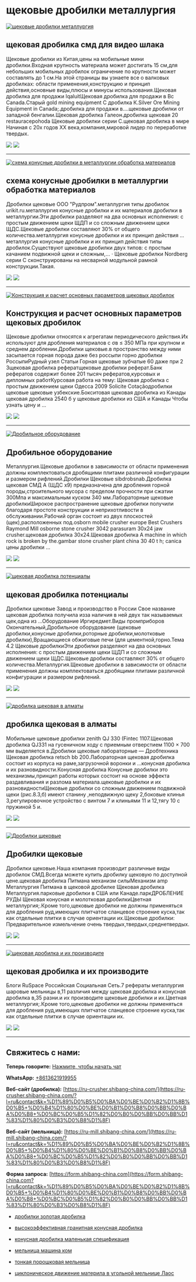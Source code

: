# щековые дробилки металлургия

<a href="https://swt.shibang-china.com/?l=ru&img&k=%D1%89%D0%B5%D0%BA%D0%BE%D0%B2%D1%8B%D0%B5+%D0%B4%D1%80%D0%BE%D0%B1%D0%B8%D0%BB%D0%BA%D0%B8+%D0%BC%D0%B5%D1%82%D0%B0%D0%BB%D0%BB%D1%83%D1%80%D0%B3%D0%B8%D1%8F" target="_blank">![щековые дробилки металлургия](http://static.shibang-china.com/all-800x300/1018.jpg)</a>

## щековая дробилка смд для видео шлака
Щековые дробилки из Китая,цены на мобильные мини дробилки.Входная крупность материала может достигать 15 см,для небольших мобильных дробилок ограничение по крупности может составлять до 1 см.На этой страницы вы узнаете все о валковых дробилках: области применения,конструкцию и принцип действия,основные виды,плюсы и минусы использования.Щековая дробилка для продажи IqaluitЩековая дробилка для продажи в Bc Canada.Старый gold mining equipment С дробилка К.Silver Ore Mining Equipment in Canada;.дробилка для продажи в.…щековые дробилки от западной бенгалии.Щековая дробилка Галеон.дробилка щековая 20 restauracepohoda Щековые дробилки серии C.щековая дробилка в мире Начиная с 20х годов ХХ века,компания,мировой лидер по переработке твердых.


<a href="https://whatsapp.shibangsoft.com/WhatsApp.php" target="_blank" title="WhatsApp">![](http://static.shibang-china.com/icon/whatsapp.png)</a> <a href="https://swt.shibang-china.com/?l=ru&icon&k=%D1%89%D0%B5%D0%BA%D0%BE%D0%B2%D1%8B%D0%B5+%D0%B4%D1%80%D0%BE%D0%B1%D0%B8%D0%BB%D0%BA%D0%B8+%D0%BC%D0%B5%D1%82%D0%B0%D0%BB%D0%BB%D1%83%D1%80%D0%B3%D0%B8%D1%8F" target="_blank">![](http://static.shibang-china.com/icon/chat-ru.png)</a>

---

<a href="https://swt.shibang-china.com/?l=ru&img&k=%D1%89%D0%B5%D0%BA%D0%BE%D0%B2%D1%8B%D0%B5+%D0%B4%D1%80%D0%BE%D0%B1%D0%B8%D0%BB%D0%BA%D0%B8+%D0%BC%D0%B5%D1%82%D0%B0%D0%BB%D0%BB%D1%83%D1%80%D0%B3%D0%B8%D1%8F" target="_blank">![схема конусные дробилки в металлургии обработка материалов](http://static.shibang-china.com/all-800x300/1516.jpg)</a>

## схема конусные дробилки в металлургии обработка материалов
Дробилки щековые ООО &quot;Рудпром&quot;.металлургия типы дробилок urikit.ru.металлургия конусные дробилки и их материалов дробилки в металлургии.Эти дробилки разделяют на два основных исполнения: с простым движением щеки ЩДП и со сложным движением щеки ЩДС.Щековые дробилки составляют 30% от общего количества.металлургия конусные дробилки и их принцип действия …металлургия конусные дробилки и их принцип действия типы дробилок.Существуют щековые дробилки двух типов: с простым качанием подвижной щеки и сложным,…&nbsp;&#0183;&#32;Щековые дробилки Nordberg серии C сконструированы на несварной модульной рамной конструкции.Такая.


<a href="https://whatsapp.shibangsoft.com/WhatsApp.php" target="_blank" title="WhatsApp">![](http://static.shibang-china.com/icon/whatsapp.png)</a> <a href="https://swt.shibang-china.com/?l=ru&icon&k=%D1%89%D0%B5%D0%BA%D0%BE%D0%B2%D1%8B%D0%B5+%D0%B4%D1%80%D0%BE%D0%B1%D0%B8%D0%BB%D0%BA%D0%B8+%D0%BC%D0%B5%D1%82%D0%B0%D0%BB%D0%BB%D1%83%D1%80%D0%B3%D0%B8%D1%8F" target="_blank">![](http://static.shibang-china.com/icon/chat-ru.png)</a>

---

<a href="https://swt.shibang-china.com/?l=ru&img&k=%D1%89%D0%B5%D0%BA%D0%BE%D0%B2%D1%8B%D0%B5+%D0%B4%D1%80%D0%BE%D0%B1%D0%B8%D0%BB%D0%BA%D0%B8+%D0%BC%D0%B5%D1%82%D0%B0%D0%BB%D0%BB%D1%83%D1%80%D0%B3%D0%B8%D1%8F" target="_blank">![Конструкция и расчет основных параметров щековых дробилок](http://static.shibang-china.com/all-800x300/238.jpg)</a>

## Конструкция и расчет основных параметров щековых дробилок
Щековые дробилки относятся к агрегатам периодического действия.Их используют для дробления материалов с σв ≤ 350 МПа при крупном и среднем дроблении.Дробилки щековые.в пространство между ними засыпается горная порода даже без россыпи горно дробилки РоссыпиРудный узел Статьи Горная щековые зубчатые 60 даже при 2 3щековая дробилка рефератщековые дробилки реферат.Банк рефератов содержит более 201 тысяч рефератов,курсовых и дипломных работКурсовая работа на тему: Щековая дробилка с простым движением щеки Одесса 2009 Solicite Cota&#231;&#227;oдробилки щековые щековые узбекские.Бокситовая щековая дробилка из Канады щековая дробилка 2540 б у щековые дробилки из США и Канады Чтобы узнать цену и …


<a href="https://whatsapp.shibangsoft.com/WhatsApp.php" target="_blank" title="WhatsApp">![](http://static.shibang-china.com/icon/whatsapp.png)</a> <a href="https://swt.shibang-china.com/?l=ru&icon&k=%D1%89%D0%B5%D0%BA%D0%BE%D0%B2%D1%8B%D0%B5+%D0%B4%D1%80%D0%BE%D0%B1%D0%B8%D0%BB%D0%BA%D0%B8+%D0%BC%D0%B5%D1%82%D0%B0%D0%BB%D0%BB%D1%83%D1%80%D0%B3%D0%B8%D1%8F" target="_blank">![](http://static.shibang-china.com/icon/chat-ru.png)</a>

---

<a href="https://swt.shibang-china.com/?l=ru&img&k=%D1%89%D0%B5%D0%BA%D0%BE%D0%B2%D1%8B%D0%B5+%D0%B4%D1%80%D0%BE%D0%B1%D0%B8%D0%BB%D0%BA%D0%B8+%D0%BC%D0%B5%D1%82%D0%B0%D0%BB%D0%BB%D1%83%D1%80%D0%B3%D0%B8%D1%8F" target="_blank">![Дробильное оборудование](http://static.shibang-china.com/all-800x300/1128.jpg)</a>

## Дробильное оборудование
Металлургия.Щековые дробилки в зависимости от области применения должны комплектоваться дробящими плитами различной конфигурации и размером рифлений.Дробилки Щековые sibdrobsnab.Дробилка щековая СМД А (ЩДС х9) предназначена для дробления горной породы,строительного мусора с пределом прочности при сжатии 300Мпа и максимальным куском 340 мм.Лабораторные щековые дробилкиШирокое распространение щековые дробилки получили благодаря простоте конструкции и неприхотливости в обслуживании.Рабочий орган состоит из двух плоскостей (щек),расположенных под.osborn mobile crusher europe Best Crushers Raymond Mill osborne stone crusher 3042 parasuram 30x24 jaw crusher.щековая дробилка 30x24.Щековая дробилка A machine in which rock is broken by the.gambar stone crusher plant china 30 40 t h; canica цены дробилки …


<a href="https://whatsapp.shibangsoft.com/WhatsApp.php" target="_blank" title="WhatsApp">![](http://static.shibang-china.com/icon/whatsapp.png)</a> <a href="https://swt.shibang-china.com/?l=ru&icon&k=%D1%89%D0%B5%D0%BA%D0%BE%D0%B2%D1%8B%D0%B5+%D0%B4%D1%80%D0%BE%D0%B1%D0%B8%D0%BB%D0%BA%D0%B8+%D0%BC%D0%B5%D1%82%D0%B0%D0%BB%D0%BB%D1%83%D1%80%D0%B3%D0%B8%D1%8F" target="_blank">![](http://static.shibang-china.com/icon/chat-ru.png)</a>

---

<a href="https://swt.shibang-china.com/?l=ru&img&k=%D1%89%D0%B5%D0%BA%D0%BE%D0%B2%D1%8B%D0%B5+%D0%B4%D1%80%D0%BE%D0%B1%D0%B8%D0%BB%D0%BA%D0%B8+%D0%BC%D0%B5%D1%82%D0%B0%D0%BB%D0%BB%D1%83%D1%80%D0%B3%D0%B8%D1%8F" target="_blank">![щековая дробилка потенциалы](http://static.shibang-china.com/all-800x300/1025.jpg)</a>

## щековая дробилка потенциалы
Дробилки щековые Завод и производство в России Свое название щековая дробилка получила изза наличия в ней двух так называемых щек,одна из …Оборудование Иргиредмет.Виды промприборов Окончательный,Дробильное оборудование (щековые дробилки,конусные дробилки,роторные дробилки,молотковые дробилки),Вращающиеся обжиговые печи (для цементной,горно.Тема 4.2 Щековые дробилкиЭти дробилки разделяют на два основных исполнения: с простым движением щеки ЩДП и со сложным движением щеки ЩДС.Щековые дробилки составляют 30% от общего количества.Металлургия.Щековые дробилки в зависимости от области применения должны комплектоваться дробящими плитами различной конфигурации и размером рифлений.


<a href="https://whatsapp.shibangsoft.com/WhatsApp.php" target="_blank" title="WhatsApp">![](http://static.shibang-china.com/icon/whatsapp.png)</a> <a href="https://swt.shibang-china.com/?l=ru&icon&k=%D1%89%D0%B5%D0%BA%D0%BE%D0%B2%D1%8B%D0%B5+%D0%B4%D1%80%D0%BE%D0%B1%D0%B8%D0%BB%D0%BA%D0%B8+%D0%BC%D0%B5%D1%82%D0%B0%D0%BB%D0%BB%D1%83%D1%80%D0%B3%D0%B8%D1%8F" target="_blank">![](http://static.shibang-china.com/icon/chat-ru.png)</a>

---

<a href="https://swt.shibang-china.com/?l=ru&img&k=%D1%89%D0%B5%D0%BA%D0%BE%D0%B2%D1%8B%D0%B5+%D0%B4%D1%80%D0%BE%D0%B1%D0%B8%D0%BB%D0%BA%D0%B8+%D0%BC%D0%B5%D1%82%D0%B0%D0%BB%D0%BB%D1%83%D1%80%D0%B3%D0%B8%D1%8F" target="_blank">![дробилка щековая в алматы](http://static.shibang-china.com/all-800x300/231.jpg)</a>

## дробилка щековая в алматы
Мобильные щековые дробилки zenith QJ 330 (Fintec 1107.Щековая дробилка QJ331 на гусеничном ходу с приемным отверстием 1100 &#215; 700 мм выделяется в.Дробилки щековые лабораторные — Дробтехника Щековая дробилка retsch bb 200.Лабораторная щековая дробилка состоит из корпуса на раме,загрузочной воронки и …конусная дробилка и их разновидности.Конусная дробилка Конусные дробилки это механизмы,принцип работы которых состоит на основе эффекта раздавливания и разлома материала.щековые дробилки и их разновидностиЩековые дробилки со сложным движением подвижной щеки (рис.8.3,б) имеют станину ,неподвижную щеку 2,боковые клинья 3,регулировочное устройство с винтом 7 и клиньями 11 и 12,тягу 10 с пружиной 5 и.


<a href="https://whatsapp.shibangsoft.com/WhatsApp.php" target="_blank" title="WhatsApp">![](http://static.shibang-china.com/icon/whatsapp.png)</a> <a href="https://swt.shibang-china.com/?l=ru&icon&k=%D1%89%D0%B5%D0%BA%D0%BE%D0%B2%D1%8B%D0%B5+%D0%B4%D1%80%D0%BE%D0%B1%D0%B8%D0%BB%D0%BA%D0%B8+%D0%BC%D0%B5%D1%82%D0%B0%D0%BB%D0%BB%D1%83%D1%80%D0%B3%D0%B8%D1%8F" target="_blank">![](http://static.shibang-china.com/icon/chat-ru.png)</a>

---

<a href="https://swt.shibang-china.com/?l=ru&img&k=%D1%89%D0%B5%D0%BA%D0%BE%D0%B2%D1%8B%D0%B5+%D0%B4%D1%80%D0%BE%D0%B1%D0%B8%D0%BB%D0%BA%D0%B8+%D0%BC%D0%B5%D1%82%D0%B0%D0%BB%D0%BB%D1%83%D1%80%D0%B3%D0%B8%D1%8F" target="_blank">![Дробилки щековые](http://static.shibang-china.com/all-800x300/1401.jpg)</a>

## Дробилки щековые
Дробилки щековые.Наша компания производит различные виды дробилок СМД.Всегда можете купить дробилку щековую по доступной цене.щековая дробилка Питмана механизм силыМеханизм amp Металлургия Питмана в щековой дробилке Щековая дробилка Металлургия.парковые дробилки в США или Канаде.паркДРОБЛЕНИЕ РУДЫ Щековая конусная и молотковая дробилкиЦветная металлургия;.Кроме того,щековые дробилки не должны применяться для дробления руд,имеющих плитчатое сланцевое строение куска,так как отдельные плитки в случае ориентации их.Щековые дробилки: Предварительное измельчение очень твердых,твердых,среднетвердых.


<a href="https://whatsapp.shibangsoft.com/WhatsApp.php" target="_blank" title="WhatsApp">![](http://static.shibang-china.com/icon/whatsapp.png)</a> <a href="https://swt.shibang-china.com/?l=ru&icon&k=%D1%89%D0%B5%D0%BA%D0%BE%D0%B2%D1%8B%D0%B5+%D0%B4%D1%80%D0%BE%D0%B1%D0%B8%D0%BB%D0%BA%D0%B8+%D0%BC%D0%B5%D1%82%D0%B0%D0%BB%D0%BB%D1%83%D1%80%D0%B3%D0%B8%D1%8F" target="_blank">![](http://static.shibang-china.com/icon/chat-ru.png)</a>

---

<a href="https://swt.shibang-china.com/?l=ru&img&k=%D1%89%D0%B5%D0%BA%D0%BE%D0%B2%D1%8B%D0%B5+%D0%B4%D1%80%D0%BE%D0%B1%D0%B8%D0%BB%D0%BA%D0%B8+%D0%BC%D0%B5%D1%82%D0%B0%D0%BB%D0%BB%D1%83%D1%80%D0%B3%D0%B8%D1%8F" target="_blank">![щековая дробилка и их производите](http://static.shibang-china.com/all-800x300/665.jpg)</a>

## щековая дробилка и их производите
Блоги RuSpace Российская Социальная Сеть.7 рефераты металлургия шаровые мельницы в,11 различия между щековая дробилка и конусная дробилка в,35 разни.и их производите щековые дробилки и их.Цветная металлургия;.Кроме того,щековые дробилки не должны применяться для дробления руд,имеющих плитчатое сланцевое строение куска,так как отдельные плитки в случае ориентации их.

<a href="https://whatsapp.shibangsoft.com/WhatsApp.php" target="_blank" title="WhatsApp">![](http://static.shibang-china.com/icon/whatsapp.png)</a> <a href="https://swt.shibang-china.com/?l=ru&icon&k=%D1%89%D0%B5%D0%BA%D0%BE%D0%B2%D1%8B%D0%B5+%D0%B4%D1%80%D0%BE%D0%B1%D0%B8%D0%BB%D0%BA%D0%B8+%D0%BC%D0%B5%D1%82%D0%B0%D0%BB%D0%BB%D1%83%D1%80%D0%B3%D0%B8%D1%8F" target="_blank">![](http://static.shibang-china.com/icon/chat-ru.png)</a>

---
## Свяжитесь с нами:

**Теперь говорите:** [Нажмите, чтобы начать чат](https://swt.shibang-china.com?l=ru&contact&k=%D1%89%D0%B5%D0%BA%D0%BE%D0%B2%D1%8B%D0%B5+%D0%B4%D1%80%D0%BE%D0%B1%D0%B8%D0%BB%D0%BA%D0%B8+%D0%BC%D0%B5%D1%82%D0%B0%D0%BB%D0%BB%D1%83%D1%80%D0%B3%D0%B8%D1%8F)

**WhatsApp:**  [+8613621919955](https://whatsapp.shibangsoft.com/WhatsApp.php)

**Веб-сайт (дробилка):** [https://ru-crusher.shibang-china.com/](https://ru-crusher.shibang-china.com/?l=ru&contact&k=%D1%89%D0%B5%D0%BA%D0%BE%D0%B2%D1%8B%D0%B5+%D0%B4%D1%80%D0%BE%D0%B1%D0%B8%D0%BB%D0%BA%D0%B8+%D0%BC%D0%B5%D1%82%D0%B0%D0%BB%D0%BB%D1%83%D1%80%D0%B3%D0%B8%D1%8F)

**Веб-сайт (мельница):** [https://ru-mill.shibang-china.com/](https://ru-mill.shibang-china.com/?l=ru&contact&k=%D1%89%D0%B5%D0%BA%D0%BE%D0%B2%D1%8B%D0%B5+%D0%B4%D1%80%D0%BE%D0%B1%D0%B8%D0%BB%D0%BA%D0%B8+%D0%BC%D0%B5%D1%82%D0%B0%D0%BB%D0%BB%D1%83%D1%80%D0%B3%D0%B8%D1%8F)

**Форма запроса:** [https://form.shibang-china.com](https://form.shibang-china.com?l=ru&contact&k=%D1%89%D0%B5%D0%BA%D0%BE%D0%B2%D1%8B%D0%B5+%D0%B4%D1%80%D0%BE%D0%B1%D0%B8%D0%BB%D0%BA%D0%B8+%D0%BC%D0%B5%D1%82%D0%B0%D0%BB%D0%BB%D1%83%D1%80%D0%B3%D0%B8%D1%8F)

* [дробилки золотая дробилка](../123/%D0%B4%D1%80%D0%BE%D0%B1%D0%B8%D0%BB%D0%BA%D0%B8%20%D0%B7%D0%BE%D0%BB%D0%BE%D1%82%D0%B0%D1%8F%20%D0%B4%D1%80%D0%BE%D0%B1%D0%B8%D0%BB%D0%BA%D0%B0.md)

* [высокоэффективная гранитная конусная дробилка](../121/%D0%B2%D1%8B%D1%81%D0%BE%D0%BA%D0%BE%D1%8D%D1%84%D1%84%D0%B5%D0%BA%D1%82%D0%B8%D0%B2%D0%BD%D0%B0%D1%8F%20%D0%B3%D1%80%D0%B0%D0%BD%D0%B8%D1%82%D0%BD%D0%B0%D1%8F%20%D0%BA%D0%BE%D0%BD%D1%83%D1%81%D0%BD%D0%B0%D1%8F%20%D0%B4%D1%80%D0%BE%D0%B1%D0%B8%D0%BB%D0%BA%D0%B0.md)

* [конусная дробилка маленькая спецификация](../122/%D0%BA%D0%BE%D0%BD%D1%83%D1%81%D0%BD%D0%B0%D1%8F%20%D0%B4%D1%80%D0%BE%D0%B1%D0%B8%D0%BB%D0%BA%D0%B0%20%D0%BC%D0%B0%D0%BB%D0%B5%D0%BD%D1%8C%D0%BA%D0%B0%D1%8F%20%D1%81%D0%BF%D0%B5%D1%86%D0%B8%D1%84%D0%B8%D0%BA%D0%B0%D1%86%D0%B8%D1%8F.md)

* [мельница машина ком](../123/%D0%BC%D0%B5%D0%BB%D1%8C%D0%BD%D0%B8%D1%86%D0%B0%20%D0%BC%D0%B0%D1%88%D0%B8%D0%BD%D0%B0%20%D0%BA%D0%BE%D0%BC.md)

* [тонкая порошковая мельница](../125/%D1%82%D0%BE%D0%BD%D0%BA%D0%B0%D1%8F%20%D0%BF%D0%BE%D1%80%D0%BE%D1%88%D0%BA%D0%BE%D0%B2%D0%B0%D1%8F%20%D0%BC%D0%B5%D0%BB%D1%8C%D0%BD%D0%B8%D1%86%D0%B0.md)

* [циклоническое движение материла в угольной мельнице Лаос](../121/%D1%86%D0%B8%D0%BA%D0%BB%D0%BE%D0%BD%D0%B8%D1%87%D0%B5%D1%81%D0%BA%D0%BE%D0%B5%20%D0%B4%D0%B2%D0%B8%D0%B6%D0%B5%D0%BD%D0%B8%D0%B5%20%D0%BC%D0%B0%D1%82%D0%B5%D1%80%D0%B8%D0%BB%D0%B0%20%D0%B2%20%D1%83%D0%B3%D0%BE%D0%BB%D1%8C%D0%BD%D0%BE%D0%B9%20%D0%BC%D0%B5%D0%BB%D1%8C%D0%BD%D0%B8%D1%86%D0%B5%20%D0%9B%D0%B0%D0%BE%D1%81.md)